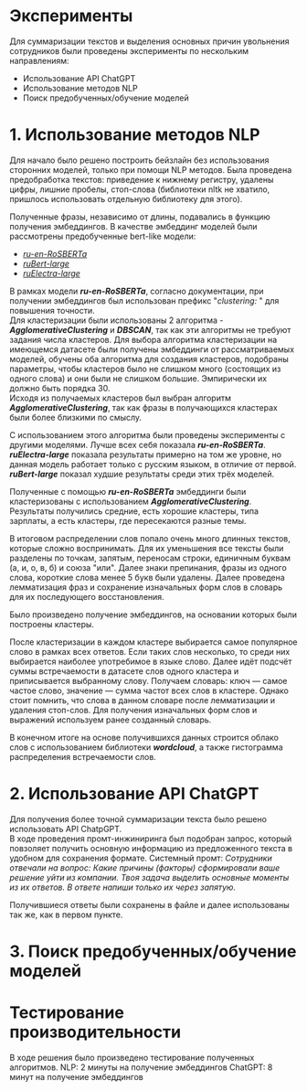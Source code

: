# Эксперименты

Для суммаризации текстов и выделения основных причин увольнения сотрудников были проведены эксперименты по нескольким направлениям: 
- Использование API ChatGPT  
- Использование методов NLP  
- Поиск предобученных/обучение моделей  

# 1. Использование методов NLP

Для начало было решено построить бейзлайн без использования сторонних моделей, только при помощи NLP методов.
Была проведена предобработка текстов: приведение к нижнему регистру, удалены цифры, лишние пробелы, стоп-слова (библиотеки nltk не хватило, пришлось использовать отдельную библиотеку для этого).  

Полученные фразы, независимо от длины, подавались в функцию получения эмбеддингов. В качестве эмбеддинг моделей были рассмотрены предобученные bert-like модели: 
- [_ru-en-RoSBERTa_](https://huggingface.co/ai-forever/ru-en-RoSBERTa)
- [_ruBert-large_](https://huggingface.co/ai-forever/ruBert-large)
- [_ruElectra-large_](https://huggingface.co/ai-forever/ruElectra-large)

В рамках модели **_ru-en-RoSBERTa_**, согласно документации, при получении эмбеддингов был использован префикс "_clustering:_ " для повышения точности.  
Для кластеризации были использованы 2 алгоритма - _**AgglomerativeClustering**_ и _**DBSCAN**_, так как эти алгоритмы не требуют задания числа кластеров. Для выбора алгоритма кластеризации на имеющемся датасете были получены эмбеддинги от рассматриваемых моделей, обучены оба алгоритма для создания кластеров, подобраны параметры, чтобы кластеров было не слишком много (состоящих из одного слова) и они были не слишком большие. Эмпирически их должно быть порядка 30.  
Исходя из получаемых кластеров был выбран алгоритм **_AgglomerativeClustering_**, так как фразы в получающихся кластерах были более близкими по смыслу.  

С использованием этого алгоритма были проведены эксперименты с другими моделями. Лучше всех себя показала _**ru-en-RoSBERTa**_. _**ruElectra-large**_ показала результаты примерно на том же уровне, но данная модель работает только с русским языком, в отличие от первой. _**ruBert-large**_ показал худшие результаты среди этих трёх моделей. 
  
Полученные с помощью _**ru-en-RoSBERTa**_ эмбеддинги были кластеризованы с использованием **_AgglomerativeClustering_**. Результаты получились средние, есть хорошие кластеры, типа зарплаты, а есть кластеры, где пересекаются разные темы.

В итоговом распределении слов попало очень много длинных текстов, которые сложно воспринимать. Для их уменьшения все тексты были разделены по точкам, запятым, переносам строки, единичным буквам (а, и, о, в, б) и союза "или". Далее знаки препинания, фразы из одного слова, короткие слова менее 5 букв были удалены. Далее проведена лемматизация фраз и сохранение изначальных форм слов в словарь для их последующего восстановления. 

Было произведено получение эмбеддингов, на основании которых были построены кластеры.

После кластеризации в каждом кластере выбирается самое популярное слово в рамках всех ответов. Если таких слов несколько, то среди них выбирается наиболее употребимое в языке слово. Далее идёт подсчёт суммы встречаемости в датасете слов одного кластера и приписывается выбранному слову. Получаем словарь: ключ — самое частое слово, значение — сумма частот всех слов в кластере. 
Однако стоит помнить, что слова в данном словаре после лемматизации и удаления стоп-слов. Для получения изначальных форм слов и выражений используем ранее созданный словарь.  

В конечном итоге на основе получившихся данных строится облако слов с использованием библиотеки _**wordcloud**_, а также гистограмма распределения встречаемости слов.

# 2. Использование API ChatGPT

Для получения более точной суммаризации текста было решено использовать API ChatpGPT.  
В ходе проведения промт-инжиниринга был подобран запрос, который повзоляет получить основную информацию из предложенного текста в удобном для сохранения формате. Системный промт:
_Сотрудники отвечали на вопрос:
Какие причины (факторы) сформировали ваше решение уйти из компании. 
Твоя задача выделить основные моменты из их ответов. 
В ответе напиши только их через запятую._

Получившиеся ответы были сохранены в файле и далее использованы так же, как в первом пункте.

# 3. Поиск предобученных/обучение моделей



# Тестирование производительности
В ходе решения было произведено тестирование полученных алгоритмов. 
NLP: 2 минуты на получение эмбеддингов
ChatGPT: 8 минут на получение эмбеддингов
